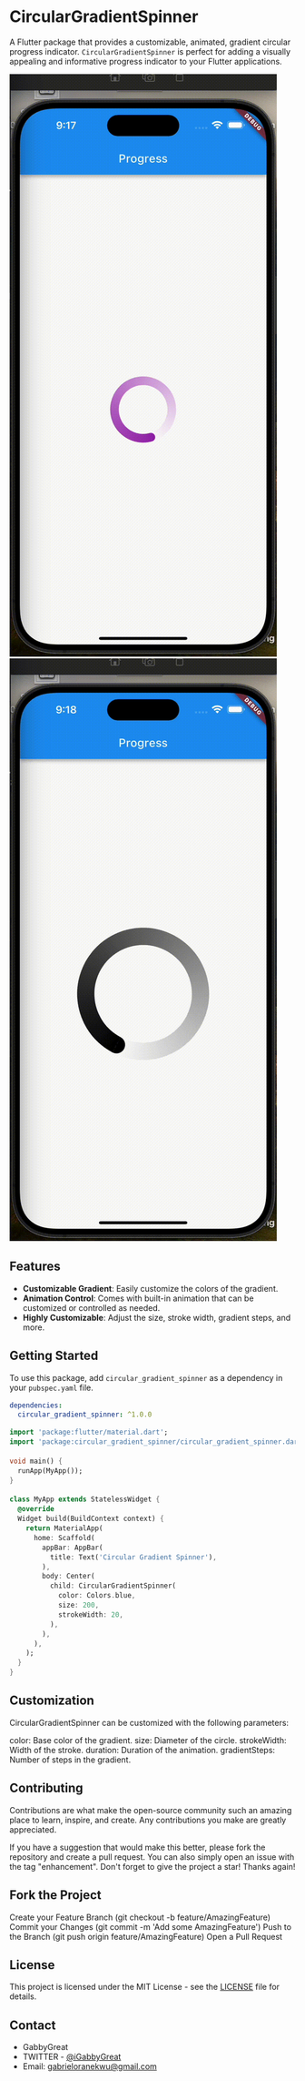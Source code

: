 # CircularGradientSpinner

A Flutter package that provides a customizable, animated, gradient circular progress indicator. `CircularGradientSpinner` is perfect for adding a visually appealing and informative progress indicator to your Flutter applications.

![Demo GIF 1](assets/a.gif)
![Demo GIF 3](assets/b.gif)

## Features

- **Customizable Gradient**: Easily customize the colors of the gradient.
- **Animation Control**: Comes with built-in animation that can be customized or controlled as needed.
- **Highly Customizable**: Adjust the size, stroke width, gradient steps, and more.

## Getting Started

To use this package, add `circular_gradient_spinner` as a dependency in your `pubspec.yaml` file.

```yaml
dependencies:
  circular_gradient_spinner: ^1.0.0
```

```dart
import 'package:flutter/material.dart';
import 'package:circular_gradient_spinner/circular_gradient_spinner.dart';

void main() {
  runApp(MyApp());
}

class MyApp extends StatelessWidget {
  @override
  Widget build(BuildContext context) {
    return MaterialApp(
      home: Scaffold(
        appBar: AppBar(
          title: Text('Circular Gradient Spinner'),
        ),
        body: Center(
          child: CircularGradientSpinner(
            color: Colors.blue,
            size: 200,
            strokeWidth: 20,
          ),
        ),
      ),
    );
  }
}
```

## Customization

CircularGradientSpinner can be customized with the following parameters:

color: Base color of the gradient.
size: Diameter of the circle.
strokeWidth: Width of the stroke.
duration: Duration of the animation.
gradientSteps: Number of steps in the gradient.

## Contributing

Contributions are what make the open-source community such an amazing place to learn, inspire, and create. Any contributions you make are greatly appreciated.

If you have a suggestion that would make this better, please fork the repository and create a pull request. You can also simply open an issue with the tag "enhancement".
Don't forget to give the project a star! Thanks again!

## Fork the Project

Create your Feature Branch (git checkout -b feature/AmazingFeature)
Commit your Changes (git commit -m 'Add some AmazingFeature')
Push to the Branch (git push origin feature/AmazingFeature)
Open a Pull Request

## License

This project is licensed under the MIT License - see the [LICENSE](LICENSE) file for details.

## Contact

- GabbyGreat
- TWITTER - [@iGabbyGreat](https://twitter.com/iGabbygreat)
- Email: [gabrieloranekwu@gmail.com](mailto:gabrieloranekwu@gmail.com)
